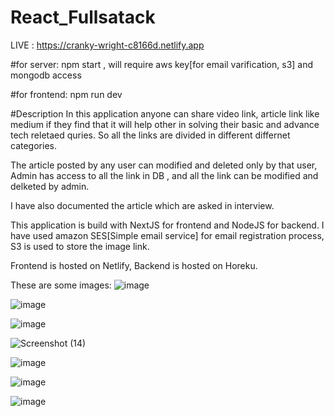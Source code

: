 # React_Fullsatack
LIVE : https://cranky-wright-c8166d.netlify.app

#for server: 
npm start , will require aws key[for email varification, s3] and mongodb access

#for frontend:
npm run dev 

#Description 
In this application anyone can share video link, article link like medium if they find that it will help other in solving their basic and advance tech reletaed quries.
So all the links are divided in different differnet categories.

The article posted by any user can modified and deleted only by that user, Admin has access to all the link in DB , and all the link can be modified and delketed by admin.

I have also documented the article which are asked in interview.

This application is build with NextJS for frontend and NodeJS for backend.
I have used amazon SES[Simple email service] for email registration process,
S3 is used to store the image link.

Frontend is hosted on Netlify,
Backend is hosted on Horeku.

These are some images:
![image](https://user-images.githubusercontent.com/47301122/151418009-90dba9a5-0fb5-4b1c-8ba9-83fe98c96ad4.png)

![image](https://user-images.githubusercontent.com/47301122/151418074-3d59c935-69a8-4cbf-bb29-c08093d40469.png)

![image](https://user-images.githubusercontent.com/47301122/151418126-874bb4d7-b3d9-46c0-8994-f93f4ae2cc0b.png)

 ![Screenshot (14)](https://user-images.githubusercontent.com/47301122/151418252-b81bacf9-9703-46fe-a2cc-805f509ba555.png)
 
![image](https://user-images.githubusercontent.com/47301122/151418355-a071d4f5-bae2-4158-8f94-e927b4e68096.png)

![image](https://user-images.githubusercontent.com/47301122/151418328-28064aca-53e1-4572-99b1-25bbec2bd946.png)

![image](https://user-images.githubusercontent.com/47301122/151418396-abe4a1a9-c412-4b78-bb8a-90831958cb7c.png)

